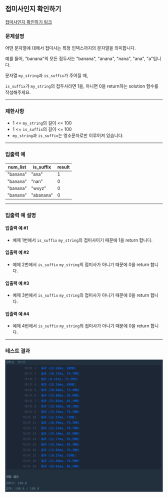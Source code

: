 ## 접미사인지 확인하기

[접미사인지 확인하기 링크](https://school.programmers.co.kr/learn/courses/30/lessons/181908)

### 문제설명

어떤 문자열에 대해서 접미사는 특정 인덱스까지의 문자열을 의미합니다.

예를 들어, "banana"의 모든 접두사는 "banana", "anana", "nana", "ana", "a"입니다.

문자열 `my_string`과 `is_suffix`가 주어질 때,

`is_suffix`가 `my_string`의 접두사라면 1을, 아니면 0을 return하는 solution 함수를 작성해주세요.

---

### 제한사항

+ 1 \<= `my_string`의 길이 \<= 100
+ 1 \<= `is_suffix`의 길이 \<= 100
+ `my_string`과 `is_suffix`는 영소문자로만 이루어져 있습니다.

---

### 입출력 예

| num_list | is_suffix | result |
|----------|-----------|--------|
| "banana" | "ana"     | 1      |
| "banana" | "nan"     | 0      |
| "banana" | "wxyz"    | 0      |
| "banana" | "abanana" | 0      |

---

### 입출력 예 설명

#### 입출력 예 #1

+ 예제 1번에서 `is_suffix` `my_string`의 접미사이기 때문에 1을 return 합니다.

#### 입출력 예 #2

+ 예제 2번에서 `is_suffix` `my_string`의 접미사가 아니기 때문에 0을 return 합니다.

#### 입출력 예 #3

+ 예제 3번에서 `is_suffix` `my_string`의 접미사가 아니기 때문에 0을 return 합니다.

#### 입출력 예 #4

+ 예제 4번에서 `is_suffix` `my_string`의 접미사가 아니기 때문에 0을 return 합니다.

---

### 테스트 결과

![결과](./181908_결과.png)